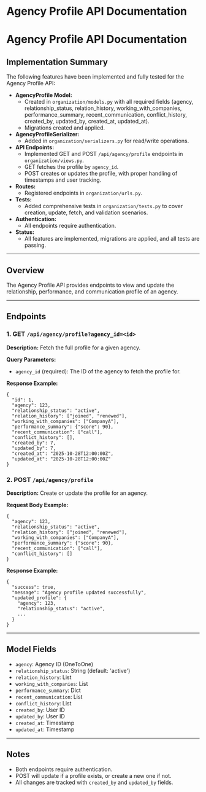 # Agency Profile API Documentation

# Agency Profile API Documentation

## Implementation Summary

The following features have been implemented and fully tested for the Agency Profile API:

- **AgencyProfile Model:**
  - Created in `organization/models.py` with all required fields (agency, relationship_status, relation_history, working_with_companies, performance_summary, recent_communication, conflict_history, created_by, updated_by, created_at, updated_at).
  - Migrations created and applied.
- **AgencyProfileSerializer:**
  - Added in `organization/serializers.py` for read/write operations.
- **API Endpoints:**
  - Implemented GET and POST `/api/agency/profile` endpoints in `organization/views.py`.
  - GET fetches the profile by `agency_id`.
  - POST creates or updates the profile, with proper handling of timestamps and user tracking.
- **Routes:**
  - Registered endpoints in `organization/urls.py`.
- **Tests:**
  - Added comprehensive tests in `organization/tests.py` to cover creation, update, fetch, and validation scenarios.
- **Authentication:**
  - All endpoints require authentication.
- **Status:**
  - All features are implemented, migrations are applied, and all tests are passing.

---

## Overview
The Agency Profile API provides endpoints to view and update the relationship, performance, and communication profile of an agency.

---

## Endpoints

### 1. GET `/api/agency/profile?agency_id=<id>`
**Description:**
Fetch the full profile for a given agency.

**Query Parameters:**
- `agency_id` (required): The ID of the agency to fetch the profile for.

**Response Example:**
```
{
  "id": 1,
  "agency": 123,
  "relationship_status": "active",
  "relation_history": ["joined", "renewed"],
  "working_with_companies": ["CompanyA"],
  "performance_summary": {"score": 90},
  "recent_communication": ["call"],
  "conflict_history": [],
  "created_by": 7,
  "updated_by": 7,
  "created_at": "2025-10-28T12:00:00Z",
  "updated_at": "2025-10-28T12:00:00Z"
}
```

### 2. POST `/api/agency/profile`
**Description:**
Create or update the profile for an agency.

**Request Body Example:**
```
{
  "agency": 123,
  "relationship_status": "active",
  "relation_history": ["joined", "renewed"],
  "working_with_companies": ["CompanyA"],
  "performance_summary": {"score": 90},
  "recent_communication": ["call"],
  "conflict_history": []
}
```

**Response Example:**
```
{
  "success": true,
  "message": "Agency profile updated successfully",
  "updated_profile": {
    "agency": 123,
    "relationship_status": "active",
    ...
  }
}
```

---

## Model Fields
- `agency`: Agency ID (OneToOne)
- `relationship_status`: String (default: 'active')
- `relation_history`: List
- `working_with_companies`: List
- `performance_summary`: Dict
- `recent_communication`: List
- `conflict_history`: List
- `created_by`: User ID
- `updated_by`: User ID
- `created_at`: Timestamp
- `updated_at`: Timestamp

---

## Notes
- Both endpoints require authentication.
- POST will update if a profile exists, or create a new one if not.
- All changes are tracked with `created_by` and `updated_by` fields.
